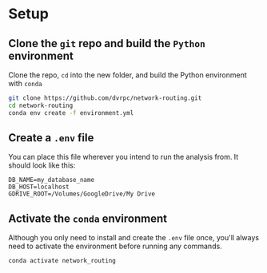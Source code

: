# Setup

## Clone the `git` repo and build the `Python` environment

Clone the repo, `cd` into the new folder, and build the Python environment with `conda`

```bash
git clone https://github.com/dvrpc/network-routing.git
cd network-routing
conda env create -f environment.yml
```

## Create a `.env` file

You can place this file wherever you intend to run the analysis from. It should look like this:

```
DB_NAME=my_database_name
DB_HOST=localhost
GDRIVE_ROOT=/Volumes/GoogleDrive/My Drive
```

## Activate the `conda` environment

Although you only need to install and create the `.env` file once, you'll always need to activate the environment before running any commands.

```bash
conda activate network_routing
```
